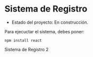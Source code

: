 <h1> Sistema de Registro</h1>

- Estado del proyecto: En construcción.

Para ejecuctar el sistema, debes poner:

```npm install react```

Sistema de Registro 2
